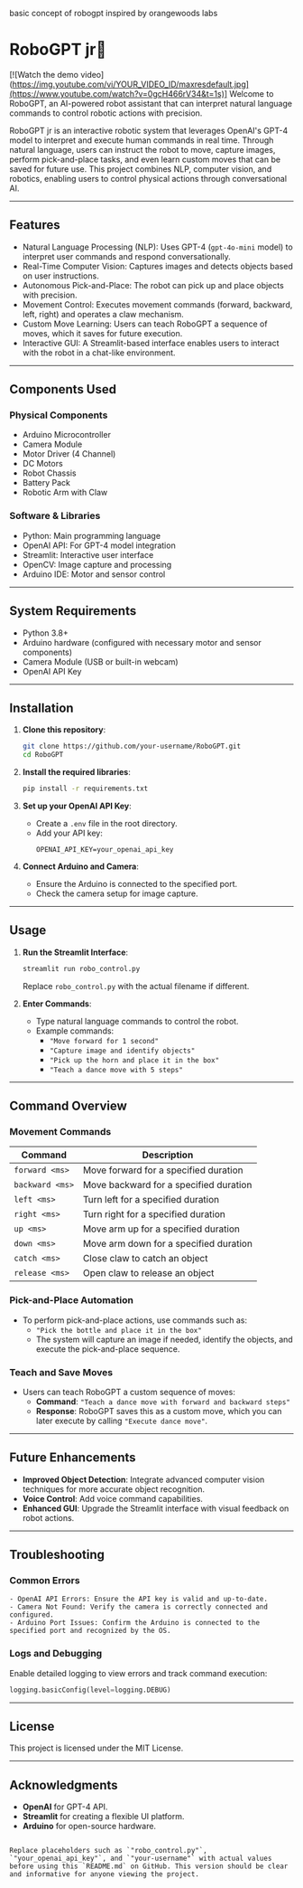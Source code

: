 basic concept of robogpt inspired by orangewoods labs

# RoboGPT jr🤖

[![Watch the demo video](https://img.youtube.com/vi/YOUR_VIDEO_ID/maxresdefault.jpg](https://www.youtube.com/watch?v=0gcH466rV34&t=1s)]
Welcome to RoboGPT, an AI-powered robot assistant that can interpret natural language commands to control robotic actions with precision.


RoboGPT jr is an interactive robotic system that leverages OpenAI's GPT-4 model to interpret and execute human commands in real time. Through natural language, users can instruct the robot to move, capture images, perform pick-and-place tasks, and even learn custom moves that can be saved for future use. This project combines NLP, computer vision, and robotics, enabling users to control physical actions through conversational AI.

---

## Features

- Natural Language Processing (NLP): Uses GPT-4 (`gpt-4o-mini` model) to interpret user commands and respond conversationally.
- Real-Time Computer Vision: Captures images and detects objects based on user instructions.
- Autonomous Pick-and-Place: The robot can pick up and place objects with precision.
- Movement Control: Executes movement commands (forward, backward, left, right) and operates a claw mechanism.
- Custom Move Learning: Users can teach RoboGPT a sequence of moves, which it saves for future execution.
- Interactive GUI: A Streamlit-based interface enables users to interact with the robot in a chat-like environment.

---

## Components Used

### Physical Components
- Arduino Microcontroller
- Camera Module
- Motor Driver (4 Channel)
- DC Motors
- Robot Chassis
- Battery Pack
- Robotic Arm with Claw

### Software & Libraries
- Python: Main programming language
- OpenAI API: For GPT-4 model integration
- Streamlit: Interactive user interface
- OpenCV: Image capture and processing
- Arduino IDE: Motor and sensor control

---

## System Requirements

- Python 3.8+
- Arduino hardware (configured with necessary motor and sensor components)
- Camera Module (USB or built-in webcam)
- OpenAI API Key

---

## Installation

1. **Clone this repository**:
   ```bash
   git clone https://github.com/your-username/RoboGPT.git
   cd RoboGPT
   ```

2. **Install the required libraries**:
   ```bash
   pip install -r requirements.txt
   ```

3. **Set up your OpenAI API Key**:
   - Create a `.env` file in the root directory.
   - Add your API key:
     ```plaintext
     OPENAI_API_KEY=your_openai_api_key
     ```

4. **Connect Arduino and Camera**:
   - Ensure the Arduino is connected to the specified port.
   - Check the camera setup for image capture.

---

## Usage

1. **Run the Streamlit Interface**:
   ```bash
   streamlit run robo_control.py
   ```
   Replace `robo_control.py` with the actual filename if different.

2. **Enter Commands**:
   - Type natural language commands to control the robot.
   - Example commands:
     - `"Move forward for 1 second"`
     - `"Capture image and identify objects"`
     - `"Pick up the horn and place it in the box"`
     - `"Teach a dance move with 5 steps"`
   
---

## Command Overview

### Movement Commands

| Command          | Description                                  |
|------------------|----------------------------------------------|
| `forward <ms>`   | Move forward for a specified duration        |
| `backward <ms>`  | Move backward for a specified duration       |
| `left <ms>`      | Turn left for a specified duration           |
| `right <ms>`     | Turn right for a specified duration          |
| `up <ms>`        | Move arm up for a specified duration         |
| `down <ms>`      | Move arm down for a specified duration       |
| `catch <ms>`     | Close claw to catch an object                |
| `release <ms>`   | Open claw to release an object               |

### Pick-and-Place Automation
- To perform pick-and-place actions, use commands such as:
  - `"Pick the bottle and place it in the box"`
  - The system will capture an image if needed, identify the objects, and execute the pick-and-place sequence.

### Teach and Save Moves
- Users can teach RoboGPT a custom sequence of moves:
  - **Command**: `"Teach a dance move with forward and backward steps"`
  - **Response**: RoboGPT saves this as a custom move, which you can later execute by calling `"Execute dance move"`.

---

## Future Enhancements
- **Improved Object Detection**: Integrate advanced computer vision techniques for more accurate object recognition.
- **Voice Control**: Add voice command capabilities.
- **Enhanced GUI**: Upgrade the Streamlit interface with visual feedback on robot actions.

---

## Troubleshooting

### Common Errors
```plaintext
- OpenAI API Errors: Ensure the API key is valid and up-to-date.
- Camera Not Found: Verify the camera is correctly connected and configured.
- Arduino Port Issues: Confirm the Arduino is connected to the specified port and recognized by the OS.
```

### Logs and Debugging
Enable detailed logging to view errors and track command execution:
```python
logging.basicConfig(level=logging.DEBUG)
```

---

## License
This project is licensed under the MIT License.

---

## Acknowledgments
- **OpenAI** for GPT-4 API.
- **Streamlit** for creating a flexible UI platform.
- **Arduino** for open-source hardware.
```

Replace placeholders such as `"robo_control.py"`, `"your_openai_api_key"`, and `"your-username"` with actual values before using this `README.md` on GitHub. This version should be clear and informative for anyone viewing the project.
